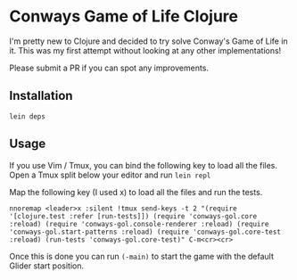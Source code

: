 # Conways Game of Life Clojure

I'm pretty new to Clojure and decided to try solve Conway's Game of Life in it.
This was my first attempt without looking at any other implementations!

Please submit a PR if you can spot any improvements.

## Installation

`lein deps`

## Usage

If you use Vim / Tmux, you can bind the following key to load all the files.
Open a Tmux split below your editor and run `lein repl`

Map the following key (I used x) to load all the files and run the tests.

```
nnoremap <leader>x :silent !tmux send-keys -t 2 "(require '[clojure.test :refer [run-tests]]) (require 'conways-gol.core :reload) (require 'conways-gol.console-renderer :reload) (require 'conways-gol.start-patterns :reload) (require 'conways-gol.core-test :reload) (run-tests 'conways-gol.core-test)" C-m<cr><cr>
```

Once this is done you can run
`(-main)` to start the game with the default Glider start position.
